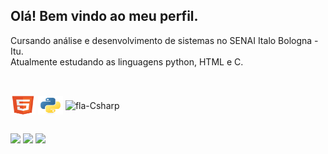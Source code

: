 ## Olá! Bem vindo ao meu perfil.

Cursando análise e desenvolvimento de sistemas no SENAI Italo Bologna - Itu. <br>
Atualmente estudando as linguagens python, HTML e C.
##

<div>
<a href="https://github.com/flaviaprouvot"›
<img height-"180em" src="https://github-readme-stats.vercel.app/api?username-flaviaprouvot&show_icons-true&theme=dracula&include_all_commits=true&count_private-true"/›
<img height-"180em* src="https://github-readme-stats.vercel.app/api/top-langs/?username-flaviaprouvot&layout=compact&langs_count=16&thene=dracula"/>
</a>
</div>

<div style="display: inline_block"><br>
 
<img align="center" alt="fla-HTML" height="30" width="40" src="https://raw.githubusercontent.com/devicons/devicon/master/icons/html5/html5-original.svg">
<img align="center" alt="fla-Python" height="30" width="40" src="https://raw.githubusercontent.com/devicons/devicon/master/icons/python/python-original.svg">
<img align="center" alt="fla-Csharp" height="30" width="40" src="https://blogger.googleusercontent.com/img/b/R29vZ2xl/AVvXsEgSw-_CmhB_U3a5su0Vz9wGbRlUN2kyOrafviDCtum3RPP5MfniQEAJ02GC9RluI6V9JvZoruMok0-jOd_kL5_Q_asy1FOqDu3EubW89f0kBNa7ry8vmtwW7rkHyM1FldHt2Ka0P1R2TJJv/s1600/c%252B%252B.jpg">
</div>
  
  ##
 
<div> 
  <a href="https://instagram.com/flavia_prouvot" target="_blank"><img src="https://img.shields.io/badge/-Instagram-%23E4405F?style=for-the-badge&logo=instagram&logoColor=white" target="_blank"></a>
  <a href = "mailto:flavia.prouvot@gmail.com"><img src="https://img.shields.io/badge/-Gmail-%23333?style=for-the-badge&logo=gmail&logoColor=white" target="_blank"></a>
 <a href="https://www.linkedin.com/in/flavia-prouvot-518a39302/" target="_blank"><img src="https://img.shields.io/badge/-LinkedIn-%230077B5?style=for-the-badge&logo=linkedin&logoColor=white" target="_blank"></a> 
 </a> 
  
</div>
